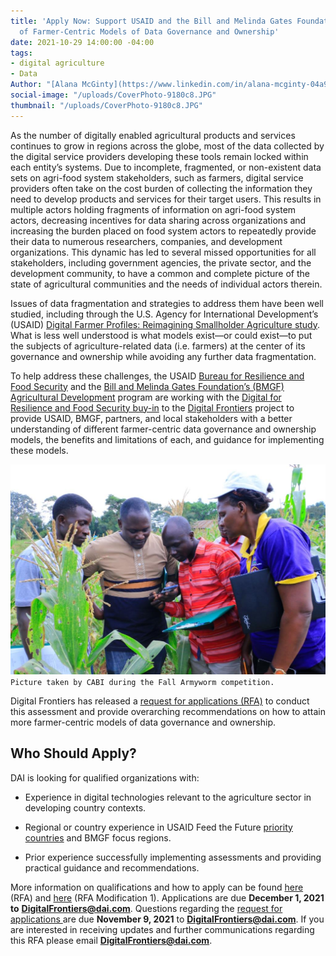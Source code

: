 ```yaml
---
title: 'Apply Now: Support USAID and the Bill and Melinda Gates Foundation on an Assessment
  of Farmer-Centric Models of Data Governance and Ownership'
date: 2021-10-29 14:00:00 -04:00
tags:
- digital agriculture
- Data
Author: "[Alana McGinty](https://www.linkedin.com/in/alana-mcginty-04a91657/)"
social-image: "/uploads/CoverPhoto-9180c8.JPG"
thumbnail: "/uploads/CoverPhoto-9180c8.JPG"
---
```


As the number of digitally enabled agricultural products and services continues to grow in regions across the globe, most of the data collected by the digital service providers developing these tools remain locked within each entity’s systems. Due to incomplete, fragmented, or non-existent data sets on agri-food system stakeholders, such as farmers, digital service providers often take on the cost burden of collecting the information they need to develop products and services for their target users. This results in multiple actors holding fragments of information on agri-food system actors, decreasing incentives for data sharing across organizations and increasing the burden placed on food system actors to repeatedly provide their data to numerous researchers, companies, and development organizations. This dynamic has led to several missed opportunities for all stakeholders, including government agencies, the private sector, and the development community, to have a common and complete picture of the state of agricultural communities and the needs of individual actors therein.

<!--more-->

Issues of data fragmentation and strategies to address them have been well studied, including through the U.S. Agency for International Development’s (USAID) [Digital Farmer Profiles: Reimagining Smallholder Agriculture study](https://www.usaid.gov/sites/default/files/documents/15396/Data_Driven_Agriculture_Farmer_Profile.pdf). What is less well understood is what models exist—or could exist—to put the subjects of agriculture-related data (i.e. farmers) at the center of its governance and ownership while avoiding any further data fragmentation.

To help address these challenges, the USAID [Bureau for Resilience and Food Security](https://www.usaid.gov/who-we-are/organization/bureaus/bureau-resilience-and-food-security) and the [Bill and Melinda Gates Foundation’s (BMGF) Agricultural Development](https://www.gatesfoundation.org/our-work/programs/global-growth-and-opportunity/agricultural-development) program are working with the [Digital for Resilience and Food Security buy-in](https://agrilinks.org/activities/digital-frontiers-digital-resilience-and-food-security) to the [Digital Frontiers](https://www.dai.com/our-work/projects/worldwide-digital-frontiers-df) project to provide USAID, BMGF, partners, and local stakeholders with a better understanding of different farmer-centric data governance and ownership models, the benefits and limitations of each, and guidance for implementing these models.

![CoverPhoto-9180c8.JPG](/uploads/CoverPhoto-9180c8.JPG)`Picture taken by CABI during the Fall Armyworm competition.`

Digital Frontiers has released a [request for applications (RFA)](https://drive.google.com/file/d/1YqwpdqBHXxtxKIVd-FyJswg6KU6whHuJ/view?usp=sharing) to conduct this assessment and provide overarching recommendations on how to attain more farmer-centric models of data governance and ownership.

## Who Should Apply?

DAI is looking for qualified organizations with:

* Experience in digital technologies relevant to the agriculture sector in developing country contexts.

* Regional or country experience in USAID Feed the Future [priority countries](https://www.usaid.gov/what-we-do/agriculture-and-food-security/increasing-food-security-through-feed-future) and BMGF focus regions.

* Prior experience successfully implementing assessments and providing practical guidance and recommendations.

More information on qualifications and how to apply can be found [here](https://drive.google.com/file/d/1YqwpdqBHXxtxKIVd-FyJswg6KU6whHuJ/view?usp=sharing) (RFA) and [here](https://drive.google.com/file/d/1zEshtkuEaPy27CcLz2JlkkvA-QUVTZM7/view?usp=sharing) (RFA Modification 1). Applications are due **December 1, 2021 to** **[DigitalFrontiers@dai.com](mailto:DigitalFrontiers@dai.com)**. Questions regarding the [request for applications ](https://drive.google.com/file/d/1YqwpdqBHXxtxKIVd-FyJswg6KU6whHuJ/view?usp=sharing)are due **November 9, 2021** to **[DigitalFrontiers@dai.com](mailto:DigitalFrontiers@dai.com)**. If you are interested in receiving updates and further communications regarding this RFA please email **[DigitalFrontiers@dai.com](mailto:DigitalFrontiers@dai.com)**.